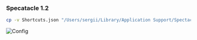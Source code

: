 ### Specatacle 1.2

```sh
cp -v Shortcuts.json "/Users/sergii/Library/Application Support/Spectacle/"
```

![Config](https://github.com/sergii-tkachenko/macos-config/raw/master/spectacle/spectacle-1.2.png)
